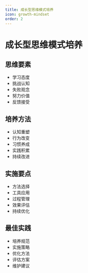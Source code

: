 ```yaml
---
title: 成长型思维模式培养
icon: growth-mindset
order: 2
---
```


# 成长型思维模式培养

## 思维要素
- 学习态度
- 挑战认知
- 失败观念
- 努力价值
- 反馈接受

## 培养方法
- 认知重塑
- 行为改变
- 习惯养成
- 实践积累
- 持续改进

## 实施要点
- 方法选择
- 工具应用
- 过程管理
- 效果评估
- 持续优化

## 最佳实践
- 培养规范
- 实施策略
- 优化方法
- 评估方案
- 维护建议
